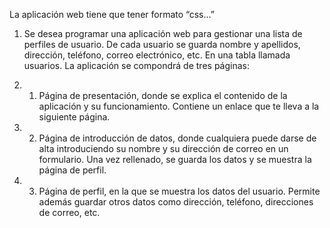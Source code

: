 
La aplicación web tiene que tener formato “css…”
1.	Se desea programar una aplicación web para gestionar una lista de perfiles de usuario. De cada usuario se guarda nombre y apellidos, dirección, teléfono, correo electrónico, etc. En una tabla llamada usuarios. La aplicación se compondrá de tres páginas:

1. 1.	Página de presentación, donde se explica el contenido de la aplicación y su funcionamiento. Contiene un enlace que te lleva a la siguiente página.  
1. 2.	Página de introducción de datos, donde cualquiera puede darse de alta introduciendo su nombre y su dirección de correo en un formulario. Una vez rellenado, se guarda los datos y se muestra la página de perfil.
1. 3.	Página de perfil, en la que se muestra los datos del usuario. Permite además guardar otros datos como dirección, teléfono, direcciones de correo, etc.
